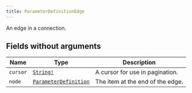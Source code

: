```yaml
---
title: ParameterDefinitionEdge
---
```


An edge in a connection.

## Fields without arguments

| Name | Type | Description |
|------|------|-------------|
| `cursor` | [`String!`](../scalar/string.md) | A cursor for use in pagination. |
| `node` | [`ParameterDefinition`](../object/parameterdefinition.md) | The item at the end of the edge. |

